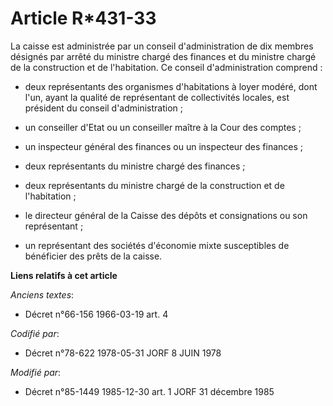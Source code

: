 # Article R*431-33

La caisse est administrée par un conseil d'administration de dix membres désignés par arrêté du ministre chargé des finances
et du ministre chargé de la construction et de l'habitation. Ce conseil d'administration comprend :

- deux représentants des organismes d'habitations à loyer modéré, dont l'un, ayant la qualité de représentant de
collectivités locales, est président du conseil d'administration ;

- un conseiller d'Etat ou un conseiller maître à la Cour des comptes ;

- un inspecteur général des finances ou un inspecteur des finances ;

- deux représentants du ministre chargé des finances ;

- deux représentants du ministre chargé de la construction et de l'habitation ;

- le directeur général de la Caisse des dépôts et consignations ou son représentant ;

- un représentant des sociétés d'économie mixte susceptibles de bénéficier des prêts de la caisse.

**Liens relatifs à cet article**

_Anciens textes_:

  - Décret n°66-156 1966-03-19 art. 4

_Codifié par_:

  - Décret n°78-622 1978-05-31 JORF 8 JUIN 1978

_Modifié par_:

  - Décret n°85-1449 1985-12-30 art. 1 JORF 31 décembre 1985
